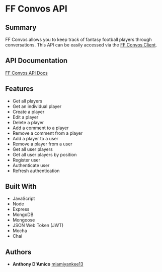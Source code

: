 # FF Convos API

## Summary
FF Convos allows you to keep track of fantasy football players through conversations.
This API can be easily accessed via the [FF Convos Client](https://github.com/miamiyankee13/ff-convos-client).

## API Documentation
[FF Convos API Docs](https://miamiyankee13.github.io/api-docs-ff-convos/#introduction)

## Features
* Get all players
* Get an individual player
* Create a player
* Edit a player
* Delete a player
* Add a comment to a player
* Remove a comment from a player
* Add a player to a user
* Remove a player from a user
* Get all user players
* Get all user players by position
* Register user
* Authenticate user
* Refresh authentication

## Built With
* JavaScript
* Node
* Express
* MongoDB
* Mongoose
* JSON Web Token (JWT)
* Mocha
* Chai

## Authors
* **Anthony D'Amico** [miamiyankee13](https://github.com/miamiyankee13)